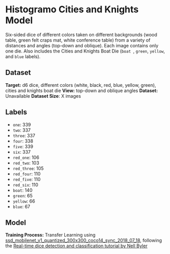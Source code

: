 # Histogramo Cities and Knights Model

Six-sided dice of different colors taken on different backgrounds (wood table, green felt craps mat, white conference table) from a variety of distances and angles (top-down and oblique). Each image contains only one die. Also includes the Cities and Knights Boat Die (`boat `, `green`, `yellow`, and `blue` labels).

## Dataset

**Target:** d6 dice, different colors (white, black, red, blue, yellow, green), cities and knights boat die
**View:** top-down and oblique angles
**Dataset:** Unavailable
**Dataset Size**: X images

## Labels

- `one`: 339
- `two`: 337
- `three`: 337
- `four`: 338
- `five`: 339
- `six`: 337
- `red_one`: 106
- `red_two`: 103
- `red_three`: 105
- `red_four`: 110
- `red_five`: 110
- `red_six`: 110
- `boat`: 140
- `green`: 65
- `yellow`: 66
- `blue`: 67

## Model

**Training Process:** Transfer Learning using [ssd_mobilenet_v1_quantized_300x300_coco14_sync_2018_07_18](http://download.tensorflow.org/models/object_detection/ssd_mobilenet_v1_quantized_300x300_coco14_sync_2018_07_18.tar.gz), following the [Real-time dice detection and classification tutorial by Nell Byler](https://github.com/nell-byler/dice_detection)

